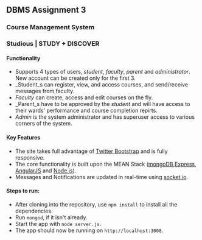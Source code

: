 ## DBMS Assignment 3
### Course Management System

### Studious | STUDY + DISCOVER

#### Functionality
- Supports 4 types of users, _student_, _faculty_, _parent_ and _administrator_. New account can be created only for the first 3.
- _Student_s can register, view, and access courses, and send/receive messages from faculty.
- _Faculty_ can create, access and edit courses on the fly.
- _Parent_s have to be approved by the _student_ and will have access to their wards' performance and course completion repirts.
- _Admin_ is the system administrator and has superuser access to various corners of the system.

#### Key Features
- The site takes full advantage of [Twitter Bootstrap](http://getbootstrap.com/) and is fully responsive.
- The core functionality is built upon the MEAN Stack ([mongoDB](https://www.mongodb.org/),[Express](http://expressjs.com/), [AngularJS](https://angularjs.org/) and [Node.js](https://nodejs.org/en/)).
- Messages and Notifications are updated in real-time using [socket.io](http://socket.io/).

#### Steps to run:
- After cloning into the repository, use `npm install` to install all the dependencies.
- Run `mongod`, if it isn't already.
- Start the app with `node server.js`.
- The app should now be running on `http://localhost:3008`.